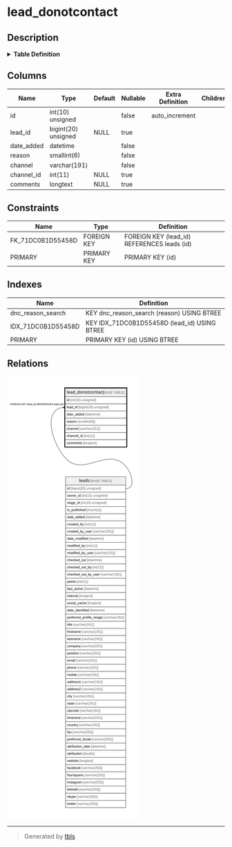 # lead_donotcontact

## Description

<details>
<summary><strong>Table Definition</strong></summary>

```sql
CREATE TABLE `lead_donotcontact` (
  `id` int(10) unsigned NOT NULL AUTO_INCREMENT,
  `lead_id` bigint(20) unsigned DEFAULT NULL,
  `date_added` datetime NOT NULL,
  `reason` smallint(6) NOT NULL,
  `channel` varchar(191) COLLATE utf8mb4_unicode_ci NOT NULL,
  `channel_id` int(11) DEFAULT NULL,
  `comments` longtext COLLATE utf8mb4_unicode_ci DEFAULT NULL,
  PRIMARY KEY (`id`),
  KEY `IDX_71DC0B1D55458D` (`lead_id`),
  KEY `dnc_reason_search` (`reason`),
  CONSTRAINT `FK_71DC0B1D55458D` FOREIGN KEY (`lead_id`) REFERENCES `leads` (`id`) ON DELETE CASCADE
) ENGINE=InnoDB DEFAULT CHARSET=utf8mb4 COLLATE=utf8mb4_unicode_ci ROW_FORMAT=DYNAMIC
```

</details>

## Columns

| Name | Type | Default | Nullable | Extra Definition | Children | Parents | Comment |
| ---- | ---- | ------- | -------- | --------------- | -------- | ------- | ------- |
| id | int(10) unsigned |  | false | auto_increment |  |  |  |
| lead_id | bigint(20) unsigned | NULL | true |  |  | [leads](leads.md) |  |
| date_added | datetime |  | false |  |  |  |  |
| reason | smallint(6) |  | false |  |  |  |  |
| channel | varchar(191) |  | false |  |  |  |  |
| channel_id | int(11) | NULL | true |  |  |  |  |
| comments | longtext | NULL | true |  |  |  |  |

## Constraints

| Name | Type | Definition |
| ---- | ---- | ---------- |
| FK_71DC0B1D55458D | FOREIGN KEY | FOREIGN KEY (lead_id) REFERENCES leads (id) |
| PRIMARY | PRIMARY KEY | PRIMARY KEY (id) |

## Indexes

| Name | Definition |
| ---- | ---------- |
| dnc_reason_search | KEY dnc_reason_search (reason) USING BTREE |
| IDX_71DC0B1D55458D | KEY IDX_71DC0B1D55458D (lead_id) USING BTREE |
| PRIMARY | PRIMARY KEY (id) USING BTREE |

## Relations

![er](lead_donotcontact.svg)

---

> Generated by [tbls](https://github.com/k1LoW/tbls)
